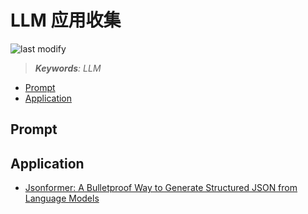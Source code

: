 LLM 应用收集
===
<!--START_SECTION:badge-->

![last modify](https://img.shields.io/static/v1?label=last%20modify&message=2025-07-08%2016%3A53%3A13&color=yellowgreen&style=flat-square)

<!--END_SECTION:badge-->
<!--info
top: false
hidden: false
-->

> ***Keywords**: LLM*

<!--START_SECTION:toc-->
- [Prompt](#prompt)
- [Application](#application)
<!--END_SECTION:toc-->


## Prompt

## Application

- [Jsonformer: A Bulletproof Way to Generate Structured JSON from Language Models](https://github.com/1rgs/jsonformer)